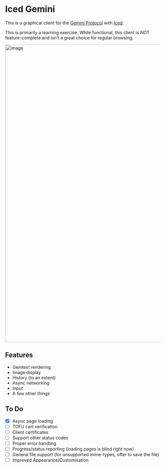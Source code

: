# Iced Gemini

This is a graphical client for the [Gemini Protocol](https://geminiprotocol.net/) with [Iced](http://iced.rs).

This is primarily a learning exercise. While functional, this client is NOT feature-complete and isn't a great choice for regular browsing.

<img width="1280" height="960" alt="image" src="https://github.com/user-attachments/assets/8010dd02-13ee-48d7-a5af-a604a24d6e3c" />

## Features

- Gemtext rendering
- Image display
- History (to an extent)
- Async networking
- Input
- A few other things

## To Do

- [x] Async page loading
- [ ] TOFU cert verification
- [ ] Client certificates
- [ ] Support other status codes
- [ ] Proper error handling
- [ ] Progress/status reporting (loading pages is blind right now)
- [ ] General file support (for unsupported mime-types, offer to save the file)
- [ ] Improved Appearance/Customisation
